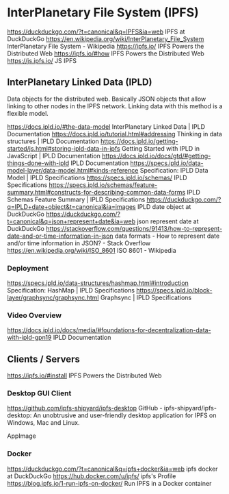 # InterPlanetary File System (IPFS)

https://duckduckgo.com/?t=canonical&q=IPFS&ia=web
IPFS at DuckDuckGo
https://en.wikipedia.org/wiki/InterPlanetary_File_System
InterPlanetary File System - Wikipedia
https://ipfs.io/
IPFS Powers the Distributed Web
https://ipfs.io/#how
IPFS Powers the Distributed Web
https://js.ipfs.io/
JS IPFS

## InterPlanetary Linked Data (IPLD)

Data objects for the distributed web. Basically JSON objects that allow linking to other nodes in the IPFS network. Linking data with this method is a flexible model.

https://docs.ipld.io/#the-data-model
InterPlanetary Linked Data | IPLD Documentation
https://docs.ipld.io/tutorial.html#addressing
Thinking in data structures | IPLD Documentation
https://docs.ipld.io/getting-started/js.html#storing-ipld-data-in-ipfs
Getting Started with IPLD in JavaScript | IPLD Documentation
https://docs.ipld.io/docs/gtd/#getting-things-done-with-ipld
IPLD Documentation
https://specs.ipld.io/data-model-layer/data-model.html#kinds-reference
Specification: IPLD Data Model | IPLD Specifications
https://specs.ipld.io/schemas/
IPLD Specifications
https://specs.ipld.io/schemas/feature-summary.html#constructs-for-describing-common-data-forms
IPLD Schemas Feature Summary | IPLD Specifications
https://duckduckgo.com/?q=IPLD+date+object&t=canonical&ia=images
IPLD date object at DuckDuckGo
https://duckduckgo.com/?t=canonical&q=json+represent+date&ia=web
json represent date at DuckDuckGo
https://stackoverflow.com/questions/91413/how-to-represent-date-and-or-time-information-in-json
data formats - How to represent date and/or time information in JSON? - Stack Overflow
https://en.wikipedia.org/wiki/ISO_8601
ISO 8601 - Wikipedia

### Deployment

https://specs.ipld.io/data-structures/hashmap.html#introduction
Specification: HashMap | IPLD Specifications
https://specs.ipld.io/block-layer/graphsync/graphsync.html
Graphsync | IPLD Specifications

### Video Overview

https://docs.ipld.io/docs/media/#foundations-for-decentralization-data-with-ipld-gpn19
IPLD Documentation

## Clients / Servers

https://ipfs.io/#install
IPFS Powers the Distributed Web

### Desktop GUI Client

https://github.com/ipfs-shipyard/ipfs-desktop
GitHub - ipfs-shipyard/ipfs-desktop: An unobtrusive and user-friendly desktop application for IPFS on Windows, Mac and Linux.

AppImage

### Docker

https://duckduckgo.com/?t=canonical&q=ipfs+docker&ia=web
ipfs docker at DuckDuckGo
https://hub.docker.com/u/ipfs/
ipfs's Profile
https://blog.ipfs.io/1-run-ipfs-on-docker/
Run IPFS in a Docker container
